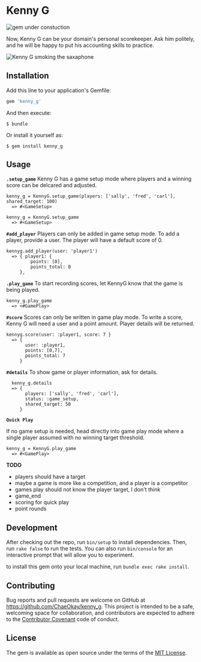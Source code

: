 # Kenny G

![gem under constuction](http://www.widdiful.co.uk/90/construction1.gif)

Now, Kenny G can be your domain's personal scorekeeper. Ask him politely, and he will be happy to put his accounting skills to practice.

![Kenny G smoking the saxaphone](http://33.media.tumblr.com/tumblr_lrfkpnKoei1ql60fno1_400.gif)


## Installation

Add this line to your application's Gemfile:

```ruby
gem 'kenny_g'
```

And then execute:

    $ bundle

Or install it yourself as:

    $ gem install kenny_g

## Usage

**`.setup_game`**
Kenny G has a game setup mode where players and a winning score can be delcared and adjusted.

```
kenny_g = KennyG.setup_game(players: ['sally', 'fred', 'carl'], shared_target: 100)
  => #<GameSetup>

kenny_g = KennyG.setup_game
  => #<GameSetup>
```

**`#add_player`**
Players can only be added in game setup mode. To add a player, provide a user. The player will have a default
score of 0.

```
kennyg.add_player(user: 'player1')
  => { player1: {
         points: [0],
         points_total: 0
     },
```

**`.play_game`**
To start recording scores, let KennyG know that the game is being played.

```
kenny_g.play_game
  => <#GamePlay>
```

**`#score`**
Scores can only be written in game play mode. To write a score, Kenny G will need a user and a point amount. Player details will be returned.

```
kennyg.score(user: :player1, score: 7 }
  => {
       user: :player1,
       points: [0,7],
       points_total: 7
     }
```

**`#details`**
To show game or player information, ask for details.

```
  kenny_g.details
  => {
       players: ['sally', 'fred', 'carl'],
       status: :game_setup,
       shared_target: 50
     }
```

**`Quick Play`**

If no game setup is needed, head directly into game play mode where a single player assumed with no winning target threshold.

```
kenny_g = KennyG.play_game
  => #<GamePlay>
```

**TODO**

*  players should have a target
*  maybe a game is more like a competition, and a player is a competitor
*  games play should not know the player target, I don't think
*  game_end
*  scoring for quick play
*  point rounds


## Development

After checking out the repo, run `bin/setup` to install dependencies. Then, run `rake false` to run the tests. You can also run `bin/console` for an interactive prompt that will allow you to experiment.

to install this gem onto your local machine, run `bundle exec rake install`.

## Contributing

Bug reports and pull requests are welcome on GitHub at https://github.com/ChaeOkay/kenny_g. This project is intended to be a safe, welcoming space for collaboration, and contributors are expected to adhere to the [Contributor Covenant](contributor-covenant.org) code of conduct.


## License

The gem is available as open source under the terms of the [MIT License](http://opensource.org/licenses/MIT).
